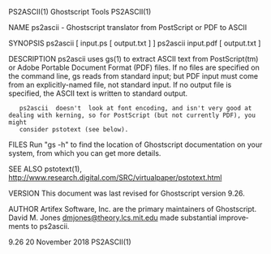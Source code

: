 PS2ASCII(1)                                                      Ghostscript Tools                                                     PS2ASCII(1)

NAME
       ps2ascii - Ghostscript translator from PostScript or PDF to ASCII

SYNOPSIS
       ps2ascii [ input.ps [ output.txt ] ]
       ps2ascii input.pdf [ output.txt ]

DESCRIPTION
       ps2ascii  uses  gs(1) to extract ASCII text from PostScript(tm) or Adobe Portable Document Format (PDF) files. If no files are specified on
       the command line, gs reads from standard input; but PDF input must come from an explicitly-named file, not standard input.   If  no  output
       file is specified, the ASCII text is written to standard output.

       ps2ascii  doesn't  look at font encoding, and isn't very good at dealing with kerning, so for PostScript (but not currently PDF), you might
       consider pstotext (see below).

FILES
       Run "gs -h" to find the location of Ghostscript documentation on your system, from which you can get more details.

SEE ALSO
       pstotext(1), http://www.research.digital.com/SRC/virtualpaper/pstotext.html

VERSION
       This document was last revised for Ghostscript version 9.26.

AUTHOR
       Artifex Software, Inc. are the primary maintainers of Ghostscript.  David M. Jones <dmjones@theory.lcs.mit.edu> made  substantial  improve‐
       ments to ps2ascii.

9.26                                                             20 November 2018                                                      PS2ASCII(1)
